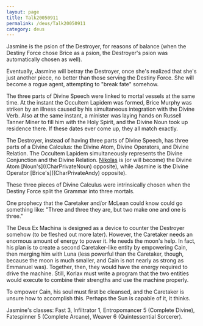 ```yaml
---
layout: page
title: Talk20050911
permalink: /deus/Talk20050911
category: deus
---
```

Jasmine is the psion of the Destroyer, for reasons of balance (when the Destiny Force chose Brice as a psion, the Destroyer's psion was automatically chosen as well).

Eventually, Jasmine will betray the Destroyer, once she's realized that she's just another piece, no better than those serving the Destiny Force. She will become a rogue agent, attempting to &quot;break fate&quot; somehow.

The three parts of Divine Speech were linked to mortal vessels at the same time. At the instant the Occultem Lapidem was formed, Brice Murphy was striken by an illness caused by his simultaneous integration with the Divine Verb. Also at the same instant, a minister was laying hands on Russell Tanner Miner to fill him with the Holy Spirit, and the Divine Noun took up residence there. If these dates ever come up, they all match exactly.

The Destroyer, instead of having three parts of Divine Speech, has three parts of a Divine Calculus: the Divine Atom, Divine Operators, and Divine Relation. The Occultem Lapidem simultaneously represents the Divine Conjunction and the Divine Relation. [Nikolas](CharPrivateJon) is (or will become) the Divine Atom [Noun's]((CharPrivateNoun) opposite), while Jasmine is the Divine Operator [Brice's]((CharPrivateAndy) opposite).

These three pieces of Divine Calculus were intrinsically chosen when the Destiny Force split the Grammar into three mortals.

One prophecy that the Caretaker and/or McLean could know could go something like: &quot;Three and three they are, but two make one and one is three.&quot;

The Deus Ex Machina is designed as a device to counter the Destroyer somehow (to be fleshed out more later). However, the Caretaker needs an enormous amount of energy to power it. He needs the moon's help. In fact, his plan is to create a second Caretaker-like entity by empowering Cain, then merging him with Luna (less powerful than the Caretaker, though, because the moon is much smaller, and Cain is not nearly as strong as Emmanuel was). Together, then, they would have the energy required to drive the machine. Still, Korlax must write a program that the two entities would execute to combine their strengths and use the machine properly.

To empower Cain, his soul must first be cleansed, and the Caretaker is unsure how to accomplish this. Perhaps the Sun is capable of it, it thinks.

Jasmine's classes: Fast 3, Infiltrator 1, Entropomancer 5 (Complete Divine), Fatespinner 5 (Complete Arcane), Weaver 6 (Quintessential Sorcerer).
